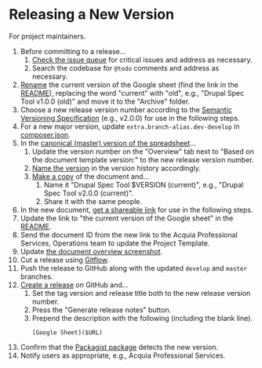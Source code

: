 # Releasing a New Version

For project maintainers.

1. Before committing to a release...
    1. [Check the issue queue](https://github.com/acquia/drupal-spec-tool/issues) for critical issues and address as necessary.
    1. Search the codebase for `@todo` comments and address as necessary.
1. [Rename](https://support.google.com/docs/answer/49114) the current version of the Google sheet (find the link in the [README](README.md)), replacing the word "current" with "old", e.g., "Drupal Spec Tool v1.0.0 (old)" and move it to the "Archive" folder.
1. Choose a new release version number according to the [Semantic Versioning Specification](https://semver.org/) (e.g., v2.0.0) for use in the following steps.
1. For a new major version, update `extra.branch-alias.dev-develop` in [composer.json](../composer.json).
1. In the [canonical (master) version of the spreadsheet](https://docs.google.com/spreadsheets/d/1GDNEzJe_rWdM3oG_kbBEH8r11Pcy4a1xJ1oglVBsZRE/edit)...
    1. Update the version number on the "Overview" tab next to "Based on the document template version:" to the new release version number.
    1. [Name the version](https://support.google.com/docs/answer/190843) in the version history accordingly.
    1. [Make a copy](https://support.google.com/docs/answer/49114) of the document and...
        1. Name it "Drupal Spec Tool $VERSION (current)", e.g., "Drupal Spec Tool v2.0.0 (current)".
        1. Share it with the same people.
1. In the new document, [get a shareable link](https://support.google.com/docs/answer/2494822) for use in the following steps.
1. Update the link to "the current version of the Google sheet" in the [README](README.md).
1. Send the document ID from the new link to the Acquia Professional Services, Operations team to update the Project Template.
1. Update [the document overview screenshot](images/screenshot.png).
1. Cut a release using [Gitflow](https://github.com/nvie/gitflow).
1. Push the release to GitHub along with the updated `develop` and `master` branches.
1. [Create a release](https://help.github.com/articles/creating-releases/) on GitHub and...
    1. Set the tag version and release title both to the new release version number.
    2. Press the "Generate release notes" button.
    3. Prepend the description with the following (including the blank line).
        ```
        [Google Sheet]($URL)

        ```
1. Confirm that the [Packagist package](https://packagist.org/packages/acquia/drupal-spec-tool) detects the new version.
1. Notify users as appropriate, e.g., Acquia Professional Services.

